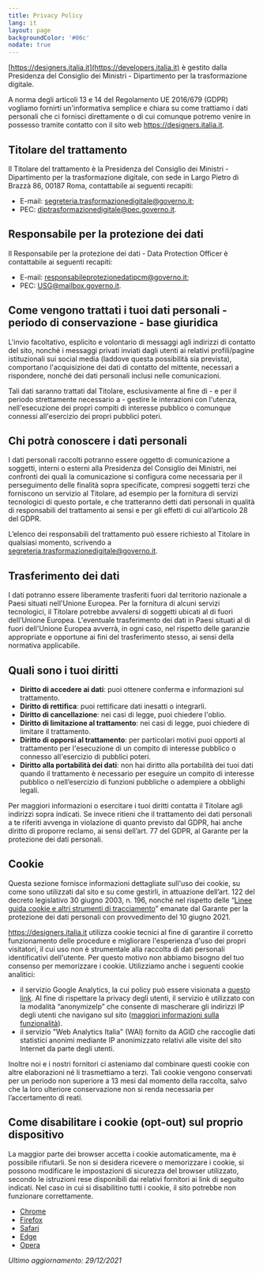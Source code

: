 ```yaml
---
title: Privacy Policy
lang: it
layout: page
backgroundColor: '#06c'
nodate: true
---
```


[https://designers.italia.it](https://developers.italia.it) è gestito dalla Presidenza
del Consiglio dei Ministri - Dipartimento per la trasformazione digitale.

A norma degli articoli 13 e 14 del Regolamento UE 2016/679 (GDPR) vogliamo fornirti
un'informativa semplice e chiara su come trattiamo i dati personali che ci fornisci
direttamente o di cui comunque potremo venire in possesso tramite contatto con il sito web
https://designers.italia.it.

## Titolare del trattamento

Il Titolare del trattamento è la Presidenza del Consiglio dei Ministri - Dipartimento per
la trasformazione digitale, con sede in Largo Pietro di Brazzà 86, 00187 Roma,
contattabile ai seguenti recapiti:

* E-mail: [segreteria.trasformazionedigitale@governo.it](mailto:segreteria.trasformazionedigitale@governo.it);
* PEC: [diptrasformazionedigitale@pec.governo.it](mailto:diptrasformazionedigitale@pec.governo.it).

## Responsabile per la protezione dei dati

Il Responsabile per la protezione dei dati - Data Protection Officer è contattabile ai
seguenti recapiti:

* E-mail: [responsabileprotezionedatipcm@governo.it](mailto:responsabileprotezionedatipcm@governo.it);
* PEC: [USG@mailbox.governo.it](mailto:USG@mailbox.governo.it).

## Come vengono trattati i tuoi dati personali - periodo di conservazione - base giuridica

L'invio facoltativo, esplicito e volontario di messaggi
agli indirizzi di contatto del sito, nonché i messaggi privati inviati dagli utenti ai
relativi profili/pagine istituzionali sui social media (laddove questa possibilità sia
prevista), comportano l'acquisizione dei dati di contatto del mittente, necessari a
rispondere, nonché dei dati personali inclusi nelle comunicazioni.

Tali dati saranno trattati dal Titolare, esclusivamente al fine di - e per il periodo strettamente
necessario a - gestire le interazioni con l'utenza, nell'esecuzione dei propri compiti di
interesse pubblico o comunque connessi all'esercizio dei propri pubblici poteri.

## Chi potrà conoscere i dati personali

I dati personali raccolti potranno essere oggetto di comunicazione a soggetti, interni
o esterni alla Presidenza del Consiglio dei Ministri, nei confronti dei quali la
comunicazione si configura come necessaria per il perseguimento delle finalità
sopra specificate, compresi soggetti terzi che forniscono un servizio al Titolare,
ad esempio per la fornitura di servizi tecnologici di questo portale, e che
tratteranno detti dati personali in qualità di responsabili del trattamento ai sensi e per
gli effetti di cui all’articolo 28 del GDPR.

L’elenco dei responsabili del trattamento può essere richiesto al Titolare in qualsiasi momento,
scrivendo a
[segreteria.trasformazionedigitale@governo.it](mailto:segreteria.trasformazionedigitale@governo.it).

## Trasferimento dei dati

I dati potranno essere liberamente trasferiti fuori dal territorio nazionale a Paesi
situati nell'Unione Europea.
Per la fornitura di alcuni servizi tecnologici, il Titolare potrebbe avvalersi di
soggetti ubicati al di fuori dell’Unione Europea. L'eventuale trasferimento dei dati in
Paesi situati al di fuori dell'Unione Europea avverrà, in ogni caso, nel rispetto delle
garanzie appropriate e opportune ai fini del trasferimento stesso, ai sensi della
normativa applicabile.

## Quali sono i tuoi diritti

* **Diritto di accedere ai dati**: puoi ottenere conferma e informazioni sul trattamento.
* **Diritto di rettifica**: puoi rettificare dati inesatti o integrarli.
* **Diritto di cancellazione**: nei casi di legge, puoi chiedere l'oblio.
* **Diritto di limitazione al trattamento**: nei casi di legge, puoi chiedere di limitare
  il trattamento.
* **Diritto di opporsi al trattamento**: per particolari motivi puoi opporti al trattamento
  per l'esecuzione di un compito di interesse pubblico o connesso all'esercizio di pubblici poteri.
* **Diritto alla portabilità dei dati**: non hai diritto alla portabilità dei tuoi dati
  quando il trattamento è necessario per eseguire un compito di interesse pubblico o
  nell’esercizio di funzioni pubbliche o adempiere a obblighi legali.

Per maggiori informazioni o esercitare i tuoi diritti contatta il Titolare agli indirizzi
sopra indicati. Se invece ritieni che il trattamento dei dati personali a te riferiti
avvenga in violazione di quanto previsto dal GDPR, hai anche diritto di proporre reclamo,
ai sensi dell’art. 77 del GDPR, al Garante per la protezione dei dati personali.

## Cookie

Questa sezione fornisce informazioni dettagliate sull'uso dei cookie, su come sono
utilizzati dal sito e su come gestirli, in attuazione dell’art. 122 del decreto
legislativo 30 giugno 2003, n. 196, nonché nel rispetto delle
“[Linee guida cookie e altri strumenti di tracciamento](https://www.garanteprivacy.it/web/guest/home/docweb/-/docweb-display/docweb/9677876)”
emanate dal Garante per la protezione dei dati personali con provvedimento
del 10 giugno 2021.


https://designers.italia.it utilizza cookie tecnici al fine di garantire il corretto
funzionamento delle procedure e migliorare l'esperienza d'uso dei propri visitatori,
il cui uso non è strumentale alla raccolta di dati personali identificativi
dell'utente. Per questo motivo non abbiamo bisogno del tuo consenso per
memorizzare i cookie.
Utilizziamo anche i seguenti cookie analitici:
* il servizio Google Analytics, la cui policy può essere visionata a
  [questo link](https://developers.google.com/analytics/devguides/collection/analyticsjs/cookie-usage).
  Al fine di rispettare la privacy degli utenti, il servizio è utilizzato con la modalità
  “anonymizeIp” che consente di mascherare gli indirizzi IP degli utenti che navigano
  sul sito ([maggiori informazioni sulla funzionalità](https://support.google.com/analytics/answer/2763052?hl=it)).
* il servizio "Web Analytics Italia" (WAI) fornito da AGID che raccoglie dati
  statistici anonimi mediante IP anonimizzato relativi alle visite del sito Internet
  da parte degli utenti.

Inoltre noi e i nostri fornitori ci asteniamo dal combinare questi cookie con altre
elaborazioni né li trasmettiamo a terzi.
Tali cookie vengono conservati per un periodo non superiore a 13 mesi dal momento della
raccolta, salvo che la loro ulteriore conservazione non si renda necessaria per
l’accertamento di reati. 

## Come disabilitare i cookie (opt-out) sul proprio dispositivo

La maggior parte dei browser accetta i cookie automaticamente, ma è possibile rifiutarli.
Se non si desidera ricevere o memorizzare i cookie, si possono modificare le impostazioni
di sicurezza del browser utilizzato, secondo le istruzioni rese disponibili dai
relativi fornitori ai link di seguito indicati. Nel caso in cui si disabilitino tutti
i cookie, il sito potrebbe non funzionare correttamente.
 
* [Chrome](https://support.google.com/chrome/answer/95647)
* [Firefox](https://support.mozilla.org/it/kb/protezione-antitracciamento-avanzata-firefox-desktop)
* [Safari](https://support.apple.com/guide/safari/manage-cookies-and-website-data-sfri11471/mac)
* [Edge](https://support.microsoft.com/it-it/help/4027947/microsoft-edge-delete-cookies)
* [Opera](https://help.opera.com/en/latest/web-preferences/#cookies)

*Ultimo aggiornamento: 29/12/2021*
